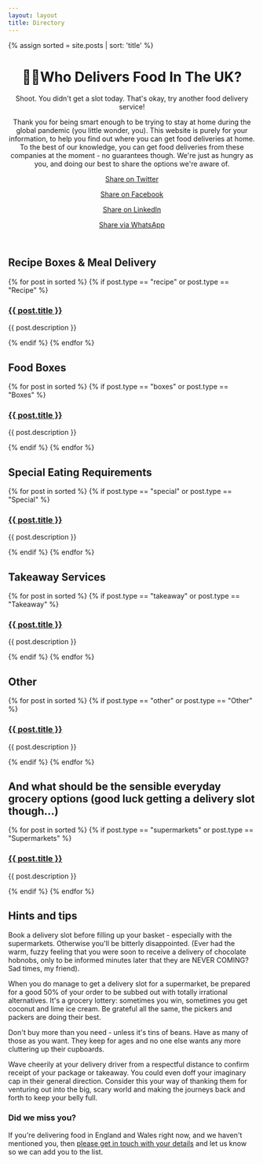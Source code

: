 ```yaml
---
layout: layout
title: Directory
---
```

{% assign sorted = site.posts | sort: 'title' %}

<header>
  <h1><span>🚚💨</span>Who Delivers Food In The UK?</h1>
  <p>Shoot. You didn't get a slot today. That's okay, try another food delivery service!</p>

  <p class="detail">Thank you for being smart enough to be trying to stay at home during the global pandemic (you little wonder, you). This website is purely for your information, to help you find out where you can get food deliveries at home. To the best of our knowledge, you can get food deliveries from these companies at the moment - no guarantees though. We're just as hungry as you, and doing our best to share the options we're aware of.</p>

  <a class="twitter" href="http://twitter.com/share?text=A Directory Of Everyone Who Delivers Food In The UK:&url=https://whodeliversfood.co.uk&hashtags=covid19">Share on Twitter</a>

  <a class="facebook" href="https://www.facebook.com/sharer/sharer.php?u=https%3A//whodeliversfood.co.uk">Share on Facebook</a>

  <a class="linkedin" href="https://www.linkedin.com/shareArticle?mini=true&url=https%3A//whodeliversfood.co.uk&title=Who%20Delivers%20Food%20In%20The%20UK?&summary=A%20directory%20of%20everyone%20who%20delivers%20food%20in%20the%20UK!&source=">Share on LinkedIn</a>

  <a class="whatsapp" href="whatsapp://send?text=A Directory Of Everyone Who Delivers Food In The UK: https://whodeliversfood.co.uk" data-action="share/whatsapp/share">Share via WhatsApp</a>
</header>

<h2>Recipe Boxes & Meal Delivery</h2>
{% for post in sorted %}
{% if post.type == "recipe" or post.type == "Recipe" %}
<article>
  <h3><a href="{{ post.source }}">{{ post.title }}</a></h3>
  <p>{{ post.description }}</p>
</article>
{% endif %}
{% endfor %}

<h2>Food Boxes</h2>
{% for post in sorted %}
{% if post.type == "boxes" or post.type == "Boxes" %}
<article>
  <h3><a href="{{ post.source }}">{{ post.title }}</a></h3>
  <p>{{ post.description }}</p>
</article>
{% endif %}
{% endfor %}

<h2>Special Eating Requirements</h2>
{% for post in sorted %}
{% if post.type == "special" or post.type == "Special" %}
<article>
  <h3><a href="{{ post.source }}">{{ post.title }}</a></h3>
  <p>{{ post.description }}</p>
</article>
{% endif %}
{% endfor %}

<h2>Takeaway Services</h2>
{% for post in sorted %}
{% if post.type == "takeaway" or post.type == "Takeaway"  %}
<article>
  <h3><a href="{{ post.source }}">{{ post.title }}</a></h3>
  <p>{{ post.description }}</p>
</article>
{% endif %}
{% endfor %}

<h2>Other</h2>
{% for post in sorted %}
{% if post.type == "other" or post.type == "Other" %}
<article>
  <h3><a href="{{ post.source }}">{{ post.title }}</a></h3>
  <p>{{ post.description }}</p>
</article>
{% endif %}
{% endfor %}

<h2>And what should be the sensible everyday grocery options (good luck getting a delivery slot though...)</h2>
{% for post in sorted %}
{% if post.type == "supermarkets" or post.type == "Supermarkets" %}
<article>
  <h3><a href="{{ post.source }}">{{ post.title }}</a></h3>
  <p>{{ post.description }}</p>
</article>
{% endif %}
{% endfor %}


<h2>Hints and tips</h2>
<p>Book a delivery slot before filling up your basket - especially with the supermarkets. Otherwise you'll be bitterly disappointed. (Ever had the warm, fuzzy feeling that you were soon to receive a delivery of chocolate hobnobs, only to be informed minutes later that they are NEVER COMING? Sad times, my friend).</p>
<p>When you do manage to get a delivery slot for a supermarket, be prepared for a good 50% of your order to be subbed out with totally irrational alternatives. It's a grocery lottery: sometimes you win, sometimes you get coconut and lime ice cream. Be grateful all the same, the pickers and packers are doing their best.</p>
<p>Don't buy more than you need - unless it's tins of beans. Have as many of those as you want. They keep for ages and no one else wants any more cluttering up their cupboards.</p>
<p>Wave cheerily at your delivery driver from a respectful distance to confirm receipt of your package or takeaway. You could even doff your imaginary cap in their general direction. Consider this your way of thanking them for venturing out into the big, scary world and making the journeys back and forth to keep your belly full.</p>

<article class="missed">
  <h3>Did we miss you?</h3>
  <p>If you're delivering food in England and Wales right now, and we haven't mentioned you, then <a href="mailto:hello+food@fairheadcreative.com">please get in touch with your details</a> and let us know so we can add you to the list.</p>
</article>
